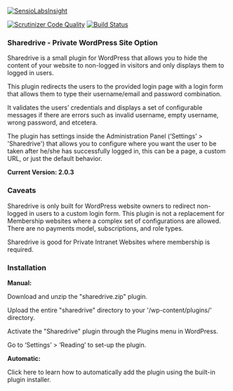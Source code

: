[![SensioLabsInsight](https://insight.sensiolabs.com/projects/e85826fc-c1cb-47f1-9448-2a04b7b00eb1/big.png?x_cache=false)](https://insight.sensiolabs.com/projects/e85826fc-c1cb-47f1-9448-2a04b7b00eb1)

[![Scrutinizer Code Quality](https://scrutinizer-ci.com/g/codehaiku/sharedrive-2.0/badges/quality-score.png?b=master)](https://scrutinizer-ci.com/g/codehaiku/sharedrive-2.0/?branch=master) [![Build Status](https://scrutinizer-ci.com/g/codehaiku/sharedrive-2.0/badges/build.png?b=master)](https://scrutinizer-ci.com/g/codehaiku/sharedrive-2.0/build-status/master)
<h3><strong>Sharedrive - Private WordPress Site Option</strong></h3>

Sharedrive is a small plugin for WordPress that allows you to hide the content of your website to non-logged in visitors and only displays them to logged in users.

This plugin redirects the users to the provided login page with a login form that allows them to type their username/email and password combination. 

It validates the users’ credentials and displays a set of configurable messages if there are errors such as invalid username, empty username, wrong password, and etcetera.

The plugin has settings inside the Administration Panel (‘Settings’ > 'Sharedrive') that allows you to configure where you want the user to be taken after he/she has successfully logged in, this can be a page, a custom URL, or just the default behavior.

<strong>Current Version: 2.0.3</strong>

<h3><strong>Caveats</strong></h3>

Sharedrive is only built for WordPress website owners to redirect non-logged in users to a custom login form. This plugin is not a replacement for Membership websites where a complex set of configurations are allowed. There are no payments model, subscriptions, and role types.

Sharedrive is good for Private Intranet Websites where membership is required.

<h3><strong>Installation</strong></h3>

<strong>Manual:</strong>

Download and unzip the "sharedrive.zip" plugin.

Upload the entire "sharedrive" directory to your '/wp-content/plugins/' directory.

Activate the "Sharedrive" plugin through the Plugins menu in WordPress.

Go to ‘Settings’ > ‘Reading’ to set-up the plugin.


<strong>Automatic:</strong>

Click here to learn how to automatically add the plugin using the built-in plugin installer.
